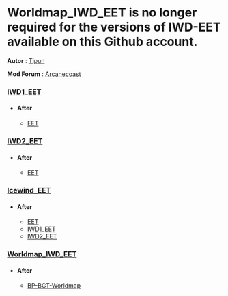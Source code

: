 # Worldmap_IWD_EET is no longer required for the versions of IWD-EET available on this Github account.

**Autor** : [Tipun](https://github.com/tipun81?tab=repositories)

**Mod Forum** : [Arcanecoast](https://arcanecoast.ru/forum/viewtopic.php?f=31&t=1247)





### [IWD1_EET](https://github.com/11jo/IWD1_EET) 

* #### **After** 
  * [EET](https://github.com/Gibberlings3/EET)

### [IWD2_EET](https://github.com/11jo/IWD2_EET) 

* #### **After** 
  * [EET](https://github.com/Gibberlings3/EET)

### [Icewind_EET](https://github.com/11jo/Icewind_EET) 

* #### **After** 
  * [EET](https://github.com/Gibberlings3/EET)
  * [IWD1_EET](https://github.com/11jo/IWD1_EET)
  * [IWD2_EET](https://github.com/11jo/IWD2_EET)

### [Worldmap_IWD_EET](https://github.com/11jo/Worldmap_IWD_EET)

* #### **After** 
  * [BP-BGT-Worldmap](https://github.com/SpellholdStudios/BP-BGT-Worldmap)


